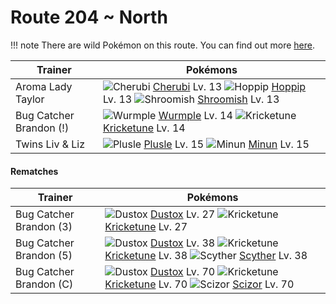 # Route 204 ~ North

!!! note
    There are wild Pokémon on this route. You can find out more [here](/wild_pokemon/route_204__north/).


Trainer                    | Pokémons
---                        | ---
Aroma Lady Taylor          | ![][420]  [Cherubi] Lv. 13  ![][187]  [Hoppip] Lv. 13  ![][285]  [Shroomish] Lv. 13
Bug Catcher Brandon (!)    | ![][265]  [Wurmple] Lv. 14  ![][402]  [Kricketune] Lv. 14
Twins Liv & Liz            | ![][311]  [Plusle] Lv. 15  ![][312]  [Minun] Lv. 15

#### Rematches

Trainer                    | Pokémons
---                        | ---
Bug Catcher Brandon (3)    | ![][269]  [Dustox] Lv. 27  ![][402]  [Kricketune] Lv. 27
Bug Catcher Brandon (5)    | ![][269]  [Dustox] Lv. 38  ![][402]  [Kricketune] Lv. 38  ![][123]  [Scyther] Lv. 38
Bug Catcher Brandon (C)    | ![][269]  [Dustox] Lv. 70  ![][402]  [Kricketune] Lv. 70  ![][212]  [Scizor] Lv. 70


[123]: https://raw.githubusercontent.com/PokeAPI/sprites/master/sprites/pokemon/123.png "Scyther"
[187]: https://raw.githubusercontent.com/PokeAPI/sprites/master/sprites/pokemon/187.png "Hoppip"
[212]: https://raw.githubusercontent.com/PokeAPI/sprites/master/sprites/pokemon/212.png "Scizor"
[265]: https://raw.githubusercontent.com/PokeAPI/sprites/master/sprites/pokemon/265.png "Wurmple"
[269]: https://raw.githubusercontent.com/PokeAPI/sprites/master/sprites/pokemon/269.png "Dustox"
[285]: https://raw.githubusercontent.com/PokeAPI/sprites/master/sprites/pokemon/285.png "Shroomish"
[311]: https://raw.githubusercontent.com/PokeAPI/sprites/master/sprites/pokemon/311.png "Plusle"
[312]: https://raw.githubusercontent.com/PokeAPI/sprites/master/sprites/pokemon/312.png "Minun"
[402]: https://raw.githubusercontent.com/PokeAPI/sprites/master/sprites/pokemon/402.png "Kricketune"
[420]: https://raw.githubusercontent.com/PokeAPI/sprites/master/sprites/pokemon/420.png "Cherubi"
[Scyther]: /pokemon_changes/123/
[Hoppip]: /pokemon_changes/187/
[Scizor]: /pokemon_changes/212/
[Wurmple]: /pokemon_changes/265/
[Dustox]: /pokemon_changes/269/
[Shroomish]: /pokemon_changes/285/
[Plusle]: /pokemon_changes/311/
[Minun]: /pokemon_changes/312/
[Kricketune]: /pokemon_changes/402/
[Cherubi]: /pokemon_changes/420/
